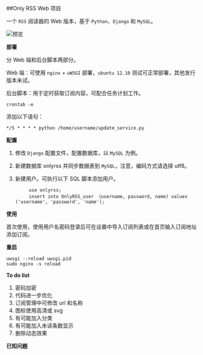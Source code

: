 ##Only RSS Web 项目

一个 `RSS` 阅读器的 Web 版本，基于 `Python`、`Django` 和 `MySQL`。

![预览](http://tonghs-cdn-static.qiniudn.com/new_rss_style_20150213-1.png)

**部署**

分 Web 端和后台脚本两部分。

Web 端：可使用 `nginx` + `uWSGI` 部署，`ubuntu 12.10` 测试可正常部署，其他发行版本未试。

后台脚本：用于定时获取订阅内容，可配合任务计划工作。

    crontab -e

添加以下语句：

    */5 * * * * python /home/username/update_service.py

**配置**

1. 修改 `Django` 配置文件，配置数据库，以 `MySQL` 为例。
2. 新建数据库 onlyrss 并同步数据表到 `MySQL`，注意，编码方式请选择 utf8。
3. 新建用户。可执行以下 SQL 脚本添加用户。


            use onlyrss;
            insert into OnlyRSS_user （username, password, name) values ('username', 'password', 'name');

**使用**

首次使用，使用用户名密码登录后可在设置中导入订阅列表或在首页输入订阅地址添加订阅。


**重启**

    uwsgi --reload uwsgi.pid
    sudo nginx -s reload

**To do list**

1. 密码加密
2. 代码进一步优化
6. 订阅管理中可修改 url 和名称
7. 图标使用高清或 svg
8. 有可能加入分类
5. 有可能加入未读条数显示
6. 删除动态效果

**已知问题**


